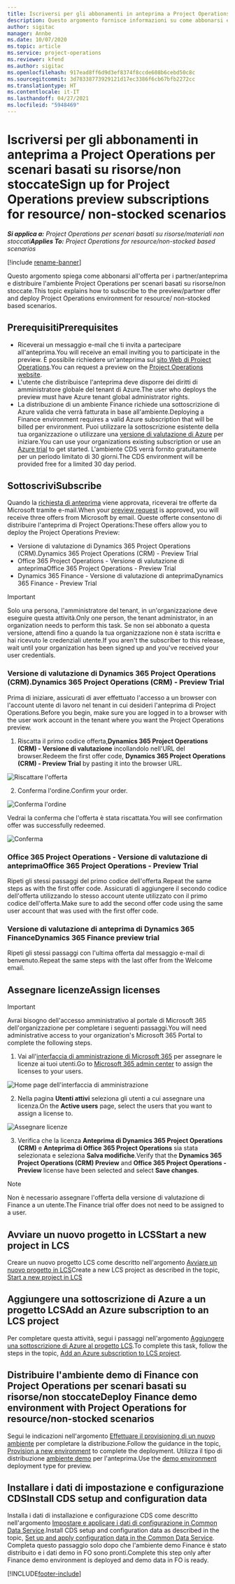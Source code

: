 ```yaml
---
title: Iscriversi per gli abbonamenti in anteprima a Project Operations per scenari basati su risorse/non stoccate
description: Questo argomento fornisce informazioni su come abbonarsi e distribuire Project Operations per scenari basati su risorse/non stoccate.
author: sigitac
manager: Annbe
ms.date: 10/07/2020
ms.topic: article
ms.service: project-operations
ms.reviewer: kfend
ms.author: sigitac
ms.openlocfilehash: 917ead8ff6d9d3ef8374f8ccde608b6cebd50c8c
ms.sourcegitcommit: 3d78338773929121d17ec3386f6cb67bfb2272cc
ms.translationtype: HT
ms.contentlocale: it-IT
ms.lasthandoff: 04/27/2021
ms.locfileid: "5948469"
---
```

# <a name="sign-up-for-project-operations-preview-subscriptions-for-resource-non-stocked-scenarios"></a><span data-ttu-id="607e5-103">Iscriversi per gli abbonamenti in anteprima a Project Operations per scenari basati su risorse/non stoccate</span><span class="sxs-lookup"><span data-stu-id="607e5-103">Sign up for Project Operations preview subscriptions for resource/ non-stocked scenarios</span></span>

<span data-ttu-id="607e5-104">_**Si applica a:** Project Operations per scenari basati su risorse/materiali non stoccati_</span><span class="sxs-lookup"><span data-stu-id="607e5-104">_**Applies To:** Project Operations for resource/non-stocked based scenarios_</span></span>

[!include [rename-banner](~/includes/cc-data-platform-banner.md)]

<span data-ttu-id="607e5-105">Questo argomento spiega come abbonarsi all'offerta per i partner/anteprima e distribuire l'ambiente Project Operations per scenari basati su risorse/non stoccate.</span><span class="sxs-lookup"><span data-stu-id="607e5-105">This topic explains how to subscribe to the preview/partner offer and deploy Project Operations environment for resource/ non-stocked based scenarios.</span></span>

## <a name="prerequisites"></a><span data-ttu-id="607e5-106">Prerequisiti</span><span class="sxs-lookup"><span data-stu-id="607e5-106">Prerequisites</span></span>

- <span data-ttu-id="607e5-107">Riceverai un messaggio e-mail che ti invita a partecipare all'anteprima.</span><span class="sxs-lookup"><span data-stu-id="607e5-107">You will receive an email inviting you to participate in the preview.</span></span> <span data-ttu-id="607e5-108">È possibile richiedere un'anteprima sul [sito Web di Project Operations](https://dynamics.microsoft.com/en-us/project-operations/overview/).</span><span class="sxs-lookup"><span data-stu-id="607e5-108">You can request a preview on the [Project Operations website](https://dynamics.microsoft.com/en-us/project-operations/overview/).</span></span>
- <span data-ttu-id="607e5-109">L'utente che distribuisce l'anteprima deve disporre dei diritti di amministratore globale del tenant di Azure.</span><span class="sxs-lookup"><span data-stu-id="607e5-109">The user who deploys the preview must have Azure tenant global administrator rights.</span></span>
- <span data-ttu-id="607e5-110">La distribuzione di un ambiente Finance richiede una sottoscrizione di Azure valida che verrà fatturata in base all'ambiente.</span><span class="sxs-lookup"><span data-stu-id="607e5-110">Deploying a Finance environment requires a valid Azure subscription that will be billed per environment.</span></span> <span data-ttu-id="607e5-111">Puoi utilizzare la sottoscrizione esistente della tua organizzazione o utilizzare una [versione di valutazione di Azure](https://azure.microsoft.com/en-us/free/) per iniziare.</span><span class="sxs-lookup"><span data-stu-id="607e5-111">You can use your organizations existing subscription or use an [Azure trial](https://azure.microsoft.com/en-us/free/) to get started.</span></span> <span data-ttu-id="607e5-112">L'ambiente CDS verrà fornito gratuitamente per un periodo limitato di 30 giorni.</span><span class="sxs-lookup"><span data-stu-id="607e5-112">The CDS environment will be provided free for a limited 30 day period.</span></span>

## <a name="subscribe"></a><span data-ttu-id="607e5-113">Sottoscrivi</span><span class="sxs-lookup"><span data-stu-id="607e5-113">Subscribe</span></span>

<span data-ttu-id="607e5-114">Quando la [richiesta di anteprima](https://forms.office.com/FormsPro/Pages/ResponsePage.aspx?id=v4j5cvGGr0GRqy180BHbR56j8lZs0FdAvwT75_WNFyxUMkRDV1NYQU5TNjE2VjhKOVBUNVg2R0s1NC4u) viene approvata, riceverai tre offerte da Microsoft tramite e-mail.</span><span class="sxs-lookup"><span data-stu-id="607e5-114">When your [preview request](https://forms.office.com/FormsPro/Pages/ResponsePage.aspx?id=v4j5cvGGr0GRqy180BHbR56j8lZs0FdAvwT75_WNFyxUMkRDV1NYQU5TNjE2VjhKOVBUNVg2R0s1NC4u) is approved, you will receive three offers from Microsoft by email.</span></span> <span data-ttu-id="607e5-115">Queste offerte consentono di distribuire l'anteprima di Project Operations:</span><span class="sxs-lookup"><span data-stu-id="607e5-115">These offers allow you to deploy the Project Operations Preview:</span></span>

- <span data-ttu-id="607e5-116">Versione di valutazione di Dynamics 365 Project Operations (CRM).</span><span class="sxs-lookup"><span data-stu-id="607e5-116">Dynamics 365 Project Operations (CRM) - Preview Trial</span></span>
- <span data-ttu-id="607e5-117">Office 365 Project Operations - Versione di valutazione di anteprima</span><span class="sxs-lookup"><span data-stu-id="607e5-117">Office 365 Project Operations - Preview Trial</span></span>
- <span data-ttu-id="607e5-118">Dynamics 365 Finance - Versione di valutazione di anteprima</span><span class="sxs-lookup"><span data-stu-id="607e5-118">Dynamics 365 Finance - Preview Trial</span></span>

> [!IMPORTANT]
> <span data-ttu-id="607e5-119">Solo una persona, l'amministratore del tenant, in un'organizzazione deve eseguire questa attività.</span><span class="sxs-lookup"><span data-stu-id="607e5-119">Only one person, the tenant administrator, in an organization needs to perform this task.</span></span> <span data-ttu-id="607e5-120">Se non sei abbonato a questa versione, attendi fino a quando la tua organizzazione non è stata iscritta e hai ricevuto le credenziali utente.</span><span class="sxs-lookup"><span data-stu-id="607e5-120">If you aren't the subscriber to this release, wait until your organization has been signed up and you've received your user credentials.</span></span>

### <a name="dynamics-365-project-operations-crm---preview-trial"></a><span data-ttu-id="607e5-121">Versione di valutazione di Dynamics 365 Project Operations (CRM).</span><span class="sxs-lookup"><span data-stu-id="607e5-121">Dynamics 365 Project Operations (CRM) - Preview Trial</span></span> 

<span data-ttu-id="607e5-122">Prima di iniziare, assicurati di aver effettuato l'accesso a un browser con l'account utente di lavoro nel tenant in cui desideri l'anteprima di Project Operations.</span><span class="sxs-lookup"><span data-stu-id="607e5-122">Before you begin, make sure you are logged in to a browser with the user work account in the tenant where you want the Project Operations preview.</span></span>

1. <span data-ttu-id="607e5-123">Riscatta il primo codice offerta,**Dynamics 365 Project Operations (CRM) - Versione di valutazione** incollandolo nell'URL del browser.</span><span class="sxs-lookup"><span data-stu-id="607e5-123">Redeem the first offer code, **Dynamics 365 Project Operations (CRM) - Preview Trial** by pasting it into the browser URL.</span></span>

![Riscattare l'offerta](./media/16RedeemFirstOfferNew.png)

2. <span data-ttu-id="607e5-125">Conferma l'ordine.</span><span class="sxs-lookup"><span data-stu-id="607e5-125">Confirm your order.</span></span>

![Conferma l'ordine](./media/17ConfirmOrderNew.png)

<span data-ttu-id="607e5-127">Vedrai la conferma che l'offerta è stata riscattata.</span><span class="sxs-lookup"><span data-stu-id="607e5-127">You will see confirmation offer was successfully redeemed.</span></span>

![Conferma](./media/18OrderConfirmationNew.png)

### <a name="office-365-project-operations---preview-trial"></a><span data-ttu-id="607e5-129">Office 365 Project Operations - Versione di valutazione di anteprima</span><span class="sxs-lookup"><span data-stu-id="607e5-129">Office 365 Project Operations - Preview Trial</span></span>

<span data-ttu-id="607e5-130">Ripeti gli stessi passaggi del primo codice dell'offerta.</span><span class="sxs-lookup"><span data-stu-id="607e5-130">Repeat the same steps as with the first offer code.</span></span> <span data-ttu-id="607e5-131">Assicurati di aggiungere il secondo codice dell'offerta utilizzando lo stesso account utente utilizzato con il primo codice dell'offerta.</span><span class="sxs-lookup"><span data-stu-id="607e5-131">Make sure to add the second offer code using the same user account that was used with the first offer code.</span></span>

### <a name="dynamics-365-finance-preview-trial"></a><span data-ttu-id="607e5-132">Versione di valutazione di anteprima di Dynamics 365 Finance</span><span class="sxs-lookup"><span data-stu-id="607e5-132">Dynamics 365 Finance preview trial</span></span>

<span data-ttu-id="607e5-133">Ripeti gli stessi passaggi con l'ultima offerta dal messaggio e-mail di benvenuto.</span><span class="sxs-lookup"><span data-stu-id="607e5-133">Repeat the same steps with the last offer from the Welcome email.</span></span>

## <a name="assign-licenses"></a><span data-ttu-id="607e5-134">Assegnare licenze</span><span class="sxs-lookup"><span data-stu-id="607e5-134">Assign licenses</span></span>

> [!IMPORTANT]
> <span data-ttu-id="607e5-135">Avrai bisogno dell'accesso amministrativo al portale di Microsoft 365 dell'organizzazione per completare i seguenti passaggi.</span><span class="sxs-lookup"><span data-stu-id="607e5-135">You will need administrative access to your organization's Microsoft 365 Portal to complete the following steps.</span></span>

1. <span data-ttu-id="607e5-136">Vai all'[interfaccia di amministrazione di Microsoft 365](https://portal.office.com/) per assegnare le licenze ai tuoi utenti.</span><span class="sxs-lookup"><span data-stu-id="607e5-136">Go to [Microsoft 365 admin center](https://portal.office.com/) to assign the licenses to your users.</span></span>

![Home page dell'interfaccia di amministrazione](./media/14AdminPortal.png)

2. <span data-ttu-id="607e5-138">Nella pagina **Utenti attivi** seleziona gli utenti a cui assegnare una licenza.</span><span class="sxs-lookup"><span data-stu-id="607e5-138">On the **Active users** page, select the users that you want to assign a license to.</span></span>

![Assegnare licenze](./media/15AssignLicenses.png)

3. <span data-ttu-id="607e5-140">Verifica che la licenza **Anteprima di Dynamics 365 Project Operations (CRM)** e **Anteprima di Office 365 Project Operations** sia stata selezionata e seleziona **Salva modifiche**.</span><span class="sxs-lookup"><span data-stu-id="607e5-140">Verify that the **Dynamics 365 Project Operations (CRM) Preview** and **Office 365 Project Operations - Preview** license have been selected and select **Save changes**.</span></span>

> [!NOTE]
> <span data-ttu-id="607e5-141">Non è necessario assegnare l'offerta della versione di valutazione di Finance a un utente.</span><span class="sxs-lookup"><span data-stu-id="607e5-141">The Finance trial offer does not need to be assigned to a user.</span></span>

## <a name="start-a-new-project-in-lcs"></a><span data-ttu-id="607e5-142">Avviare un nuovo progetto in LCS</span><span class="sxs-lookup"><span data-stu-id="607e5-142">Start a new project in LCS</span></span>

<span data-ttu-id="607e5-143">Creare un nuovo progetto LCS come descritto nell'argomento [Avviare un nuovo progetto in LCS](create-lcs-project.md)</span><span class="sxs-lookup"><span data-stu-id="607e5-143">Create a new LCS project as described in the topic, [Start a new project in LCS](create-lcs-project.md)</span></span>

## <a name="add-an-azure-subscription-to-an-lcs-project"></a><span data-ttu-id="607e5-144">Aggiungere una sottoscrizione di Azure a un progetto LCS</span><span class="sxs-lookup"><span data-stu-id="607e5-144">Add an Azure subscription to an LCS project</span></span>

<span data-ttu-id="607e5-145">Per completare questa attività, segui i passaggi nell'argomento [Aggiungere una sottoscrizione di Azure al progetto LCS](resource-add-azure-subscription-lcs-project.md).</span><span class="sxs-lookup"><span data-stu-id="607e5-145">To complete this task, follow the steps in the topic, [Add an Azure subscription to LCS project](resource-add-azure-subscription-lcs-project.md).</span></span>

## <a name="deploy-finance-demo-environment-with-project-operations-for-resourcenon-stocked-scenarios"></a><span data-ttu-id="607e5-146">Distribuire l'ambiente demo di Finance con Project Operations per scenari basati su risorse/non stoccate</span><span class="sxs-lookup"><span data-stu-id="607e5-146">Deploy Finance demo environment with Project Operations for resource/non-stocked scenarios</span></span>

<span data-ttu-id="607e5-147">Segui le indicazioni nell'argomento [Effettuare il provisioning di un nuovo ambiente](resource-provision-new-environment.md) per completare la distribuzione.</span><span class="sxs-lookup"><span data-stu-id="607e5-147">Follow the guidance in the topic, [Provision a new environment](resource-provision-new-environment.md) to complete the deployment.</span></span> <span data-ttu-id="607e5-148">Utilizza il tipo di distribuzione [ambiente demo](/dynamics365/fin-ops-core/dev-itpro/deployment/deploy-demo-environment) per l'anteprima.</span><span class="sxs-lookup"><span data-stu-id="607e5-148">Use the [demo environment](/dynamics365/fin-ops-core/dev-itpro/deployment/deploy-demo-environment) deployment type for preview.</span></span> 

## <a name="install-cds-setup-and-configuration-data"></a><span data-ttu-id="607e5-149">Installare i dati di impostazione e configurazione CDS</span><span class="sxs-lookup"><span data-stu-id="607e5-149">Install CDS setup and configuration data</span></span>

<span data-ttu-id="607e5-150">Installa i dati di installazione e configurazione CDS come descritto nell'argomento [Impostare e applicare i dati di configurazione in Common Data Service](resource-apply-pro-setup-config-data.md).</span><span class="sxs-lookup"><span data-stu-id="607e5-150">Install CDS setup and configuration data as described in the topic, [Set up and apply configuration data in the Common Data Service](resource-apply-pro-setup-config-data.md).</span></span>
<span data-ttu-id="607e5-151">Completa questo passaggio solo dopo che l'ambiente demo Finance è stato distribuito e i dati demo in FO sono pronti.</span><span class="sxs-lookup"><span data-stu-id="607e5-151">Complete this step only after Finance demo environment is deployed and demo data in FO is ready.</span></span>


[!INCLUDE[footer-include](../includes/footer-banner.md)]